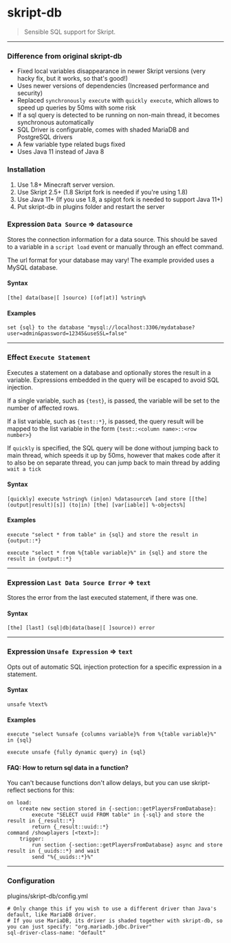 # skript-db

 > Sensible SQL support for Skript.
---

### Difference from original skript-db
- Fixed local variables disappearance in newer Skript versions (very hacky fix, but it works, so that's good!)
- Uses newer versions of dependencies (Increased performance and security)
- Replaced `synchronously execute` with `quickly execute`, which allows to speed up queries by 50ms with some risk
- If a sql query is detected to be running on non-main thread, it becomes synchronous automatically
- SQL Driver is configurable, comes with shaded MariaDB and PostgreSQL drivers
- A few variable type related bugs fixed
- Uses Java 11 instead of Java 8

### Installation
1. Use 1.8+ Minecraft server version.
2. Use Skript 2.5+ (1.8 Skript fork is needed if you're using 1.8)
3. Use Java 11+ (If you use 1.8, a spigot fork is needed to support Java 11+)
4. Put skript-db in plugins folder and restart the server
### Expression `Data Source` => `datasource`
Stores the connection information for a data source. This should be saved to a variable in a
 `script load` event or manually through an effect command.

 The url format for your database may vary! The example provided uses a MySQL database.
#### Syntax
```
[the] data(base|[ ]source) [(of|at)] %string%
```

#### Examples
```
set {sql} to the database "mysql://localhost:3306/mydatabase?user=admin&password=12345&useSSL=false"
```

---

### Effect `Execute Statement`
Executes a statement on a database and optionally stores the result in a variable. Expressions
 embedded in the query will be escaped to avoid SQL injection.

 If a single variable, such as `{test}`, is passed, the variable will be set to the number of
 affected rows.

 If a list variable, such as `{test::*}`, is passed, the query result will be mapped to the list
 variable in the form `{test::<column name>::<row number>}`

 If `quickly` is specified, the SQL query will be done without jumping back to main thread, which speeds it up by 50ms, however that makes code after it to also be on separate thread, you can jump back to main thread by adding `wait a tick`
#### Syntax
```
[quickly] execute %string% (in|on) %datasource% [and store [[the] (output|result)[s]] (to|in) [the] [var[iable]] %-objects%]
```

#### Examples
```
execute "select * from table" in {sql} and store the result in {output::*}
```
```
execute "select * from %{table variable}%" in {sql} and store the result in {output::*}
```

---

### Expression `Last Data Source Error` => `text`
Stores the error from the last executed statement, if there was one.
#### Syntax
```
[the] [last] (sql|db|data(base|[ ]source)) error
```

---

### Expression `Unsafe Expression` => `text`
Opts out of automatic SQL injection protection for a specific expression in a statement.
#### Syntax
```
unsafe %text%
```

#### Examples
```
execute "select %unsafe {columns variable}% from %{table variable}%" in {sql}
```
```
execute unsafe {fully dynamic query} in {sql}
```

#### FAQ: How to return sql data in a function?
You can't because functions don't allow delays, but you can use skript-reflect sections for this:
```
on load:
	create new section stored in {-section::getPlayersFromDatabase}:
		execute "SELECT uuid FROM table" in {-sql} and store the result in {_result::*}
		return {_result::uuid::*}
command /showplayers [<text>]:
	trigger:
		run section {-section::getPlayersFromDatabase} async and store result in {_uuids::*} and wait
		send "%{_uuids::*}%"
```
---
### Configuration
plugins/skript-db/config.yml
```
# Only change this if you wish to use a different driver than Java's default, like MariaDB driver.
# If you use MariaDB, its driver is shaded together with skript-db, so you can just specify: "org.mariadb.jdbc.Driver"
sql-driver-class-name: "default"
```
